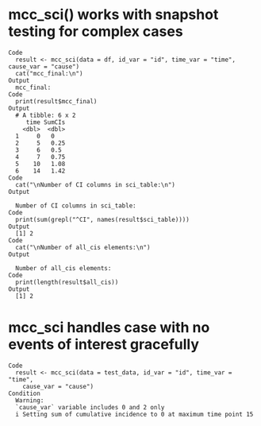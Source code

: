 # mcc_sci() works with snapshot testing for complex cases

    Code
      result <- mcc_sci(data = df, id_var = "id", time_var = "time", cause_var = "cause")
      cat("mcc_final:\n")
    Output
      mcc_final:
    Code
      print(result$mcc_final)
    Output
      # A tibble: 6 x 2
         time SumCIs
        <dbl>  <dbl>
      1     0   0   
      2     5   0.25
      3     6   0.5 
      4     7   0.75
      5    10   1.08
      6    14   1.42
    Code
      cat("\nNumber of CI columns in sci_table:\n")
    Output
      
      Number of CI columns in sci_table:
    Code
      print(sum(grepl("^CI", names(result$sci_table))))
    Output
      [1] 2
    Code
      cat("\nNumber of all_cis elements:\n")
    Output
      
      Number of all_cis elements:
    Code
      print(length(result$all_cis))
    Output
      [1] 2

# mcc_sci handles case with no events of interest gracefully

    Code
      result <- mcc_sci(data = test_data, id_var = "id", time_var = "time",
        cause_var = "cause")
    Condition
      Warning:
      `cause_var` variable includes 0 and 2 only
      i Setting sum of cumulative incidence to 0 at maximum time point 15

